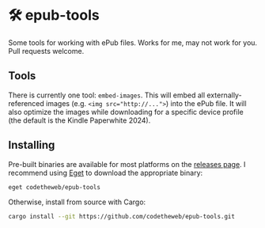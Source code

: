 # 🛠️ epub-tools

Some tools for working with ePub files. Works for me, may not work for you. Pull requests welcome.

## Tools

There is currently one tool: `embed-images`. This will embed all externally-referenced images (e.g. `<img src="http://...">`) into the ePub file. It will also optimize the images while downloading for a specific device profile (the default is the Kindle Paperwhite 2024).

## Installing

Pre-built binaries are available for most platforms on the [releases page](https://github.com/codetheweb/epub-tools/releases). I recommend using [Eget](https://github.com/zyedidia/eget) to download the appropriate binary:

```bash
eget codetheweb/epub-tools
```

Otherwise, install from source with Cargo:

```bash
cargo install --git https://github.com/codetheweb/epub-tools.git
```
